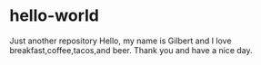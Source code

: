 # hello-world
Just another repository
Hello, my name is Gilbert and I love breakfast,coffee,tacos,and beer. Thank you and have a nice day.
